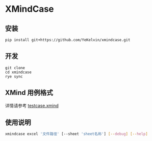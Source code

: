 # XMindCase

## 安装
```
pip install git+https://github.com/YeKelvin/xmindcase.git
```

## 开发
```
git clone
cd xmindcase
rye sync
```

## XMind 用例格式
详情请参考 [testcase.xmind](https://github.com/YeKelvin/xmindcase/blob/master/testcase.example.xmind)

## 使用说明
```bash
xmindcase excel '文件路径' [--sheet 'sheet名称'] [--debug] [--help]
```
